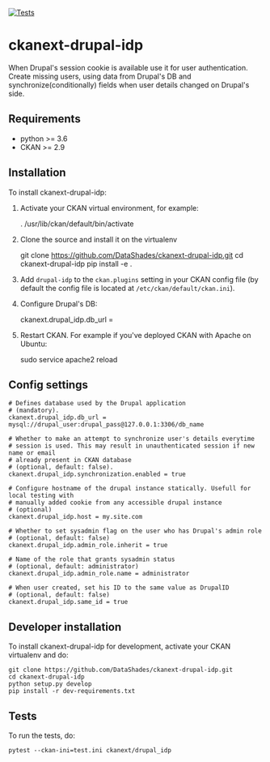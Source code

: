 [![Tests](https://github.com/DataShades/ckanext-drupal-idp/workflows/Tests/badge.svg?branch=main)](https://github.com/DataShades/ckanext-drupal-idp/actions)

# ckanext-drupal-idp

When Drupal's session cookie is available use it for user authentication. Create missing users, using data from Drupal's DB and synchronize(conditionally) fields when user details changed on Drupal's side.


## Requirements

* python >= 3.6
* CKAN >= 2.9


## Installation

To install ckanext-drupal-idp:

1. Activate your CKAN virtual environment, for example:

     . /usr/lib/ckan/default/bin/activate

2. Clone the source and install it on the virtualenv

    git clone https://github.com/DataShades/ckanext-drupal-idp.git
    cd ckanext-drupal-idp
    pip install -e .

3. Add `drupal-idp` to the `ckan.plugins` setting in your CKAN
   config file (by default the config file is located at
   `/etc/ckan/default/ckan.ini`).

4. Configure Drupal's DB:

    ckanext.drupal_idp.db_url = <URL>

4. Restart CKAN. For example if you've deployed CKAN with Apache on Ubuntu:

     sudo service apache2 reload


## Config settings

	# Defines database used by the Drupal application
	# (mandatory).
	ckanext.drupal_idp.db_url = mysql://drupal_user:drupal_pass@127.0.0.1:3306/db_name

	# Whether to make an attempt to synchronize user's details everytime
    # session is used. This may result in unauthenticated session if new name or email
    # already present in CKAN database
	# (optional, default: false).
    ckanext.drupal_idp.synchronization.enabled = true

    # Configure hostname of the drupal instance statically. Usefull for local testing with
    # manually added cookie from any accessible drupal instance
    # (optional)
    ckanext.drupal_idp.host = my.site.com

    # Whether to set sysadmin flag on the user who has Drupal's admin role
    # (optional, default: false)
    ckanext.drupal_idp.admin_role.inherit = true

    # Name of the role that grants sysadmin status
    # (optional, default: administrator)
    ckanext.drupal_idp.admin_role.name = administrator

    # When user created, set his ID to the same value as DrupalID
    # (optional, default: false)
    ckanext.drupal_idp.same_id = true


## Developer installation

To install ckanext-drupal-idp for development, activate your CKAN virtualenv and
do:

    git clone https://github.com/DataShades/ckanext-drupal-idp.git
    cd ckanext-drupal-idp
    python setup.py develop
    pip install -r dev-requirements.txt


## Tests

To run the tests, do:

    pytest --ckan-ini=test.ini ckanext/drupal_idp
